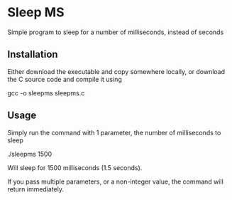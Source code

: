 # Sleep MS

Simple program to sleep for a number of milliseconds, instead of seconds

## Installation

Either download the executable and copy somewhere locally, or download the C source code and compile it using

gcc -o sleepms sleepms.c

## Usage

Simply run the command with 1 parameter, the number of milliseconds to sleep

./sleepms 1500

Will sleep for 1500 milliseconds (1.5 seconds).

If you pass multiple parameters, or a non-integer value, the command will return immediately.
